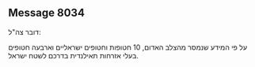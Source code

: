 ## Message 8034

דובר צה"ל:

על פי המידע שנמסר מהצלב האדום, 10 חטופות וחטופים ישראליים וארבעה חטופים בעלי אזרחות תאילנדית בדרכם לשטח ישראל.

